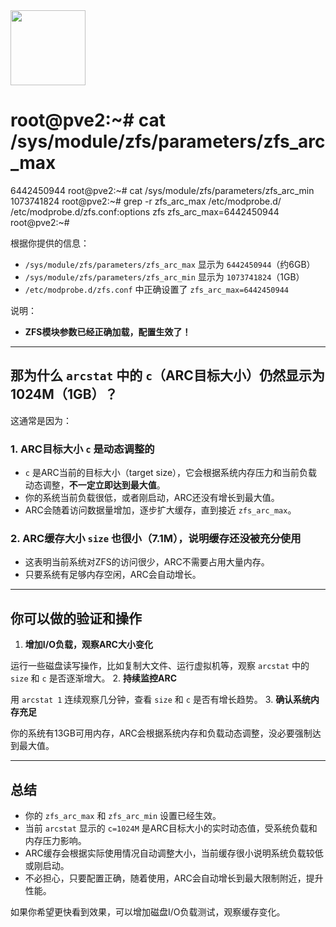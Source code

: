 <img src="https://r2cdn.perplexity.ai/pplx-full-logo-primary-dark%402x.png" class="logo" width="120"/>

# root@pve2:~\# cat /sys/module/zfs/parameters/zfs_arc_max

6442450944
root@pve2:~\# cat /sys/module/zfs/parameters/zfs_arc_min
1073741824
root@pve2:~\# grep -r zfs_arc_max /etc/modprobe.d/
/etc/modprobe.d/zfs.conf:options zfs zfs_arc_max=6442450944
root@pve2:~\#

根据你提供的信息：

- `/sys/module/zfs/parameters/zfs_arc_max` 显示为 `6442450944`（约6GB）
- `/sys/module/zfs/parameters/zfs_arc_min` 显示为 `1073741824`（1GB）
- `/etc/modprobe.d/zfs.conf` 中正确设置了 `zfs_arc_max=6442450944`

说明：

- **ZFS模块参数已经正确加载，配置生效了！**

---

## 那为什么 `arcstat` 中的 `c`（ARC目标大小）仍然显示为 1024M（1GB）？

这通常是因为：

### 1. ARC目标大小 `c` 是动态调整的

- `c` 是ARC当前的目标大小（target size），它会根据系统内存压力和当前负载动态调整，**不一定立即达到最大值**。
- 你的系统当前负载很低，或者刚启动，ARC还没有增长到最大值。
- ARC会随着访问数据量增加，逐步扩大缓存，直到接近 `zfs_arc_max`。


### 2. ARC缓存大小 `size` 也很小（7.1M），说明缓存还没被充分使用

- 这表明当前系统对ZFS的访问很少，ARC不需要占用大量内存。
- 只要系统有足够内存空闲，ARC会自动增长。

---

## 你可以做的验证和操作

1. **增加I/O负载，观察ARC大小变化**

运行一些磁盘读写操作，比如复制大文件、运行虚拟机等，观察 `arcstat` 中的 `size` 和 `c` 是否逐渐增大。
2. **持续监控ARC**

用 `arcstat 1` 连续观察几分钟，查看 `size` 和 `c` 是否有增长趋势。
3. **确认系统内存充足**

你的系统有13GB可用内存，ARC会根据系统内存和负载动态调整，没必要强制达到最大值。

---

## 总结

- 你的 `zfs_arc_max` 和 `zfs_arc_min` 设置已经生效。
- 当前 `arcstat` 显示的 `c=1024M` 是ARC目标大小的实时动态值，受系统负载和内存压力影响。
- ARC缓存会根据实际使用情况自动调整大小，当前缓存很小说明系统负载较低或刚启动。
- 不必担心，只要配置正确，随着使用，ARC会自动增长到最大限制附近，提升性能。

如果你希望更快看到效果，可以增加磁盘I/O负载测试，观察缓存变化。

